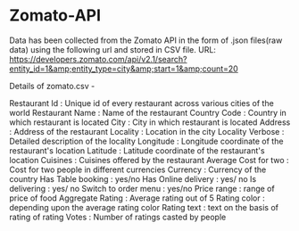 # Zomato-API
Data has been collected from the Zomato API in the form of .json files(raw data) using the following url and stored in CSV file.
URL: https://developers.zomato.com/api/v2.1/search?entity_id=1&amp;entity_type=city&amp;start=1&amp;count=20 

Details of zomato.csv -

Restaurant Id : Unique id of every restaurant across various cities of the world
Restaurant Name : Name of the restaurant
Country Code : Country in which restaurant is located
City : City in which restaurant is located
Address : Address of the restaurant
Locality : Location in the city
Locality Verbose : Detailed description of the locality
Longitude : Longitude coordinate of the restaurant's location
Latitude : Latitude coordinate of the restaurant's location
Cuisines : Cuisines offered by the restaurant
Average Cost for two : Cost for two people in different currencies
Currency : Currency of the country
Has Table booking : yes/no
Has Online delivery : yes/ no
Is delivering : yes/ no
Switch to order menu : yes/no
Price range : range of price of food
Aggregate Rating : Average rating out of 5
Rating color : depending upon the average rating color
Rating text : text on the basis of rating of rating
Votes : Number of ratings casted by people

